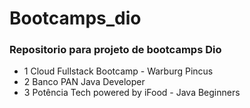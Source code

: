 # Bootcamps_dio
### Repositorio para projeto de bootcamps Dio 

* 1 Cloud Fullstack Bootcamp - Warburg Pincus
* 2 Banco PAN Java Developer 
* 3 Potência Tech powered by iFood - Java Beginners 



